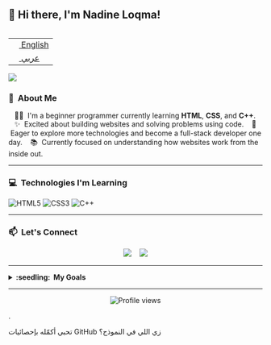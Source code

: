 
## 👋 Hi there, I'm Nadine Loqma!

<table align="right">
 <tr><td><a href="README.md"><img src="images/us-flag.png" height="13"> English</a></td></tr>
 <tr><td><a href="README_ar.md"><img src="images/eg-flag.png" height="13"> عربي</a></td></tr>
</table>

<img src="images/svg/header_en.svg">

### :space_invader:  About Me

   :woman_technologist:  I'm a beginner programmer currently learning **HTML**, **CSS**, and **C++**.
   :sparkles:  Excited about building websites and solving problems using code.
   :rocket:  Eager to explore more technologies and become a full-stack developer one day.
   :books:  Currently focused on understanding how websites work from the inside out.

---

### :computer:  Technologies I'm Learning

![HTML5](https://img.shields.io/badge/HTML5-E34F26.svg?\&style=flat\&logo=html5\&logoColor=white)
![CSS3](https://img.shields.io/badge/CSS3-1572B6.svg?\&style=flat\&logo=css3\&logoColor=white)
![C++](https://img.shields.io/badge/C++-00599C.svg?\&style=flat\&logo=c%2B%2B\&logoColor=white)

---

### 📫  Let's Connect

<p align="center">
  <a href="mailto:nadeenlokma3@gmail.com"><img src="https://img.shields.io/badge/Gmail-%23D14836.svg?&style=for-the-badge&logo=gmail&logoColor=white" /></a>&nbsp;&nbsp;&nbsp;
  <a href="https://www.linkedin.com/in/nadineloqma"><img src="https://img.shields.io/badge/LinkedIn-0077B5.svg?&style=for-the-badge&logo=linkedin&logoColor=white" /></a>
</p>

---

<details>
  <summary><b>:seedling: &nbsp;My Goals</b></summary>
  <br/>

* Master HTML, CSS, and C++
* Start learning JavaScript soon
* Build my first portfolio website
* Contribute to open-source in the future

</details>

---

<p align="center">
  <img src="https://komarev.com/ghpvc/?username=nadineloqma&style=flat&color=blue" alt="Profile views" />
</p>

.

تحبي أكمّله بإحصائيات GitHub زي اللي في النموذج؟
